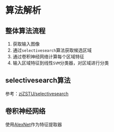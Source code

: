 
# 算法解析

## 整体算法流程

1. 获取输入图像
2. 通过`selectivesearch`算法获取候选区域
3. 通过卷积神经网络计算每个区域特征
4. 输入区域特征到线性`SVM`分类器，对区域进行分类

## selectivesearch算法

参考：[zjZSTU/selectivesearch](https://github.com/zjZSTU/selectivesearch)

## 卷积神经网络

使用[AlexNet](https://zhujian.tech/posts/ca9994d1.html)作为特征提取器